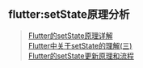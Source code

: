 ##  flutter:setState原理分析

> [Flutter的setState原理详解]( https://blog.csdn.net/xiatiandefeiyu/article/details/105489103 ) <br/>
> [Flutter中关于setState的理解(三)]( https://www.jianshu.com/p/24018d234210 ) <br/> 
> [Flutter的setState更新原理和流程
](https://zhuanlan.zhihu.com/p/271803637 ) <br/>
